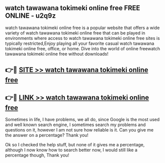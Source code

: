 ## watch tawawana tokimeki online free FREE ONLINE - u2q9z

watch tawawana tokimeki online free is a popular website that offers a wide variety of watch tawawana tokimeki online free that can be played in environments where access to watch tawawana tokimeki online free sites is typically restricted,Enjoy playing all your favorite casual watch tawawana tokimeki online free, office, or home. Dive into the world of online freewatch tawawana tokimeki online free without downloads!

## 👉🔴 [SITE >> watch tawawana tokimeki online free](http://news.freeplayer.one?title=watch_tawawana_tokimeki_online_free&ref=FRRE)

## 👉🔴 [LINK >> watch tawawana tokimeki online free](http://news.freeplayer.one?title=watch_tawawana_tokimeki_online_free&ref=FREE)

Sometimes in life, I have problems, we all do, since Google is the most used and well known search engine, I sometimes search my problems and questions on it, however I am not sure how reliable is it. Can you give me the answer on a percentage? Thank you!

Ok so I checked the help stuff, but none of it gives me a percentage, although I now know how to search better now, I would still like a percentage though, Thank you!